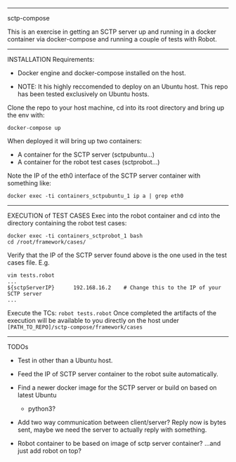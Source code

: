 ____________
sctp-compose

This is an exercise in getting an SCTP server up and running in a docker container via docker-compose
and running a couple of tests with Robot.

------------
INSTALLATION
Requirements:
 - Docker engine and docker-compose installed on the host.

 - NOTE: It his highly reccomended to deploy on an Ubuntu host.
         This repo has been tested exclusively on Ubuntu hosts.

Clone the repo to your host machine, cd into its root directory and bring up the env with:
```
docker-compose up
```
When deployed it will bring up two containers:
 - A container for the SCTP server (sctpubuntu...)
 - A container for the robot test cases (sctprobot...)

Note the IP of the eth0 interface of the SCTP server container with something like:
```
docker exec -ti containers_sctpubuntu_1 ip a | grep eth0
```

-----------------------
EXECUTION of TEST CASES
Exec into the robot container and cd into the directory containing the robot test cases:
```
docker exec -ti containers_sctprobot_1 bash
cd /root/framework/cases/
```
Verify that the IP of the SCTP server found above is the one used in the test cases file. E.g.
```
vim tests.robot
...
${sctpServerIP}      192.168.16.2    # Change this to the IP of your SCTP server
...
```
Execute the TCs:
`robot tests.robot`
Once completed the artifacts of the execution will be available to you directly on the host under
`[PATH_TO_REPO]/sctp-compose/framework/cases`


-----
TODOs
- Test in other than a Ubuntu host.

- Feed the IP of SCTP server container to the robot suite automatically.

- Find a newer docker image for the SCTP server or build on based on latest Ubuntu
    - python3?

- Add two way communication between client/server?
  Reply now is bytes sent, maybe we need the server to actually reply with something.

- Robot container to be based on image of sctp server container? ...and just add robot on top?
